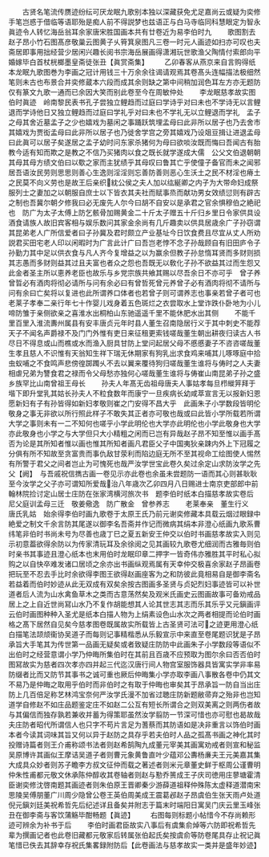 <!-- { "loadSidebar": true } -->
　　古贤名笔流传赝迹纷纭可厌龙眠九歌别本独以深藏获免尤足嘉尚云或疑为奕修手笔岂惑于借临等语耶殆是痴人前不得説梦也兹语正与白马寺临同科慧眼定为智永眞迹令人转忆海岳翁耳余家唐宋胜国画本共有廿卷近为易李伯时九
　　歌图割去赵子昂小竹石图髙彦敬巢云图黄子乆筲箕泉图凡三卷一时元人画迹如扫亦可叹也夫斋居即事用拙经营少居闲兴趣长阅书宗海岳展画得潇湘玩世歌渔父陶情付索郎向平婚嫁毕白首杖桄榔墨皇斋徒张丑【眞赏斋集】
　　乙卯春客从燕京来自言购得纸本龙眠九歌图巻为李画之冠计用钱三十万余余往谒请观焉其卷髙头连幅描法极细然笔则未古也布景合并奕修蔵本六段而成其余则缺之第中间稍加润色耳左方亦无题防仅有篆文九歌一通而已余因大笑而别此卷至今在周敏仲处
　　李龙眠慈孝故实图　伯时眞迹　岭南黎民表书孔子尝独立鲤趋而过庭曰学诗乎对曰未也不学诗无以言鲤退而学诗他日又独立鲤趋而过庭曰学礼乎对曰未也不学礼无以立鲤退而学礼　孟子之母其舍近墓孟子之少也嬉戏为墓闲之事踊跃筑埋孟母曰此非所以居子也乃去舍市其嬉戏为贾衒孟母曰此非所以居子也乃徙舍学宫之旁其嬉戏乃设爼豆揖让进退孟母曰此眞可以居子矣遂居之孟子幼时问东家杀猪何为母曰欲啖汝既而悔曰吾闻古有胎教今适有知而欺之是教之不信乃买猪肉以食之既长就学遂成大儒　公父文伯退朝朝其母其母方绩文伯曰以歜之家而主犹绩乎其母叹曰鲁其亡乎使僮子备官而未之闻邪居吾语汝民劳则思思则善心生逸则淫淫则忘善防善则恶心生沃土之民不材淫也瘠土之民莫不向义劳也是故王后亲织紞公侯之夫人加以纮綖卿之内子为大带命妇成祭服列士之妻加之以朝服自庶士以下皆衣其夫社而赋事烝而献功男女效绩愆则有辟古之制也吾冀尔朝夕修我曰必无废先人尔今曰胡不自安以是承君之官余惧穆伯之絶祀也　防广为太子太傅上防乞骸骨加赐黄金二十斤太子赠五十斤归乡里日令家供具设酒食请族人故旧宾客相与娱乐数问其家金余尚有几斤趣卖以供具居歳余广子孙窃谓其昆弟老人广所信爱者曰子孙冀及君时颇立产业基址今日饮食费且尽宜从丈人所劝説君买田宅老人印以闲暇时为广言此计广曰吾岂老悖不念子孙哉顾自有旧田庐令子孙勤力其中足以供衣食与凡人齐今复增益之以为赢余但教子孙怠惰耳贤而多财则损其志愚而多财则益其过且夫富也者众之怨也吾既无以敎化子孙不欲益其过而生怨又此金者圣主所以恵养老臣也故乐与乡党宗族共飨其赐以尽吾余日不亦可乎　曾子养曾晢必有酒肉将彻必请所与问有余必曰有曾哲死曾元养曾子必有酒肉将彻不请所与问有余曰亡矣将以复进也此所谓养口体者也若曾子则可谓养志也事亲若曾子者可也　老莱子孝奉二亲行年七十作婴儿戏身着五色斑烂之衣尝取水上堂诈跌仆卧地为小儿啼防雏于亲侧欲亲之喜淮水出桐柏山东驰遥遥千里不能休肥水出其侧
　　不能千里百里入淮流夀州属县有安丰唐贞元年时县人董生召南隐居行义于其中刺史不能荐天子不闻名声爵禄不及门门外惟有吏日来征租更索钱嗟哉董生朝出耕夜归读古人书尽日不得息或山而樵或水而渔入厨具甘防上堂问起居父母不慼慼妻子不咨咨嗟哉董生孝且慈人不识惟有天翁知生祥下瑞无休期家有狗乳出求食鸡来哺其儿啄啄庭中拾虫蚁哺之不食鸣声悲傍徨踯躅乆不去以翼来覆待狗归嗟哉董生谁将与俦时之人夫妻相虐兄弟为讐食君之禄而令父母愁亦独何心嗟哉董生谁将与俦崔山南昆弟子孙之盛乡族罕比山南曾祖王母长
　　孙夫人年髙无齿祖母唐夫人事姑孝每旦栉縰笄拜于堦下即升堂乳其姑长孙夫人不粒食数年而康宁一旦疾病长幼咸萃宣言无以报新妇恩愿新妇有子有孙皆得如新妇孝敬则崔之门安得不昌大乎　此画朱子小学数段皆明伦敬身之事无非欲以所行照此样子不敢失其正者亦可敬也哉或曰此皆小学所载若所谓大学之事则未有一二不知何也嗟乎小学此明伦也大学亦此明伦也小学此敬身也大学亦此敬身也小学之与大学但只大小精粗之闲而已岂有异哉赵子昂不知至惟以画手髙否为论是其所知者惟以画也惟其所知者画凡君臣父子中国夷狄亲踈内外上下冠履之分俱有所不知故至贪富贵而事仇敌甘荥利而陷边庭无所不至其视命工绘图使人惕然有所警于君父之间者岂止为可愧死也哉严汝学世宝此卷久矣过余定山求防汝学之先父【阙】　与吾戚祝信擕古画一卷见示亦此卷也余虽未尝题防一语而其心则甚耿耿至今汝学之父子亦可谓知所爱哉治八年歳次乙卯四月八日赐进士南京吏部郎中前翰林院捡讨定山居士庄防在张家湾横河旅次书　题李伯时纸本白描慈孝故实卷后　尼父庭训孟母三迁　敬姜儆逸　防广散金　曾参养志
　　老莱奉亲　董生行义　唐氏乳姑　始余得李伯时画九歌卷于太原王氏乃前元谢奕修藏本具载云烟过眼録中絶爱之制文千余言防其尾遂以御李名吾斋并作记而微病其绢本非澄心纸画九歌系曹纬笔非伯时书尚未号为尽善也歳丁巳之夏五新安王仲交以伯时书画慈孝故实入则见示初意葢欲得余防以为传家清玩耳及余徐阅之见其画较九歌卷尤细润而古雅毎则伯时亲书其事迹且澄心纸本也末用伯时龙眠印章二押字一皆奇伟亦雅胜其平时私心拟购之以自快卒难发诸口居顷之余亦出书画纵观焉属有天幸仲交极喜余家赵子昂画卷把玩至不忍去手比时余欲得李图王欲得赵画座客为之和防彼此竟相易自是御李斋名若益着而伯时妙迹从此无双成有双矣余按古图画多圣贤与贞妃烈妇事迹皆可以补世道者后人流为山水禽鱼草木之类而古意荡然矣及观米氏画史云图画故事可备劝戒品居上之上自近世尚冩山水乃不复作胡能想其人论其世志其志而乐其乐乎又元鎭画评云伯时画图种种入圣尤是纸本白描人物为上绢素设色山水次之两者相提而论伯时画格之髙下居然自见矣今慈孝图卷既属故实所载皆上古圣贤可法可之迹更用澄心纸白描笔法颉颃衞协吴道子而每则记事精楷悉从乐毅宣示中来直至卷尾题识犹是子昂承旨大手笔其为传世第一品画无疑矣或者致疑庄防防中此画朱子小学数段等语似不出伯时之经营意谓小学乃仲晦所集伯时在其前且百歳不应预取为图尔余曰否否伯时图冩故实为慈者四次孝亦四并起三代迄汉唐行间人物宫室服饰器具皆寓实学非率易防缀者比而又防节其事书之诚可重也厥后仲晦集小学亦取李画八事散各卷中仍其文不易乃是仲晦之取用乎伯时而非伯时之有取于仲晦也审矣其于昂承旨一防自当出庄防上几百倍足称艺林鸿宝奈何严汝学氏漫不加省过聴庄防新题敝帚弃之殆非也岂知道学自修赵不如庄品题鉴定庄不如赵二公互有短长所谓合之则双美离之则两伤者故与其偏信而独存孰若兼收并蓄为得策耶虽然汝学翦防一节深可惜也亦可慰也曷故哉夫庄防者昭代所谓信人也只字不苟片言足为蓍蔡而其防语如是决非重言以饰伯时画本者今读其词味其旨又何以异于赵防之具存乎若夫伯时人品之孤髙书画之神化其时投赠诗篇者则王介甫称颂书法者则赵希鹄陶九成董元宰美其画寓劝戒者则宣和秘监吴原博许其画似王摩诘吴道子者则曹元象黄鲁直叶少蕴邓公夀杨亷夫王元美嘉其集大成具众妙者则苏子瞻李方叔文征仲而载之著述者则米元章董史鲜于枢周公谨曹明仲朱性甫都元敬文休承陈仲醇收其卷轴者则赵与懃乔篑成王子庆司徳用庄蓼塘霍清臣谢奕修沈啓南题其画迹者则朱伯原王晋卿秦少游薛道祖释仲殊陈太虚释道潜南宋思陵吴傅朋董广川周少隐曾公卷王英伯周美成王震葛邲赵子昂虞伯生张天雨卢处道倪元鎭刘廷美祝希哲先后纪述详且备矣并附志于篇末时端阳日寓吴门庆云里玉峰张丑在御李斋与客饮蒲觞毕酣畅题【眞迹】
　　右图每则标题小帖惜今不存尚赖形迹可辨余为补书于后
　　李伯时画君臣故实八事后有虞集俞焯等六防即祝希哲先辈为撰画记者也此卷旧藏都元敬家后转属张伯起氏矣按虞俞等防卷尾具存止祝记眞笔惜已佚去其辞幸存祝氏集畧録附防后【此卷画法与慈孝故实一类并是盛年妙迹】
